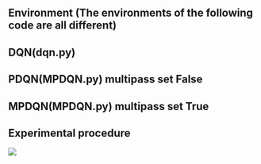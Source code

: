 ## Environment (The environments of the following code are all different)

## DQN(dqn.py)

## PDQN(MPDQN.py) multipass set False

## MPDQN(MPDQN.py) multipass set True

## Experimental procedure
![](https://hackmd.io/_uploads/B1ljVggch.png)